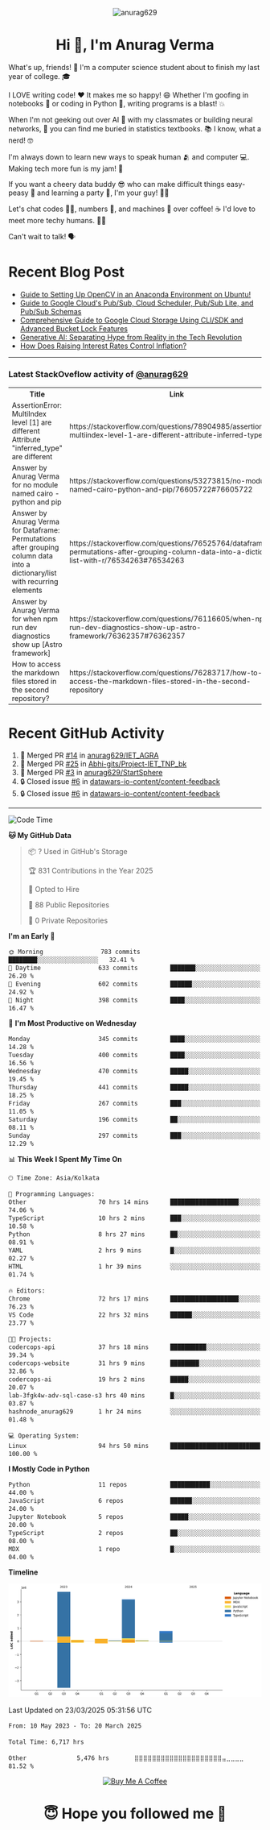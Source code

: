 

<p align="center"> <img src="https://komarev.com/ghpvc/?username=anurag629&label=Profile%20views&color=0e75b6&style=flat" alt="anurag629" /> </p>

<h1 align="center">Hi 👋, I'm Anurag Verma</h1>

What's up, friends! 👋 I'm a computer science student about to finish my last year of college. 🎓

I LOVE writing code! ❤️ It makes me so happy! 😄 Whether I'm goofing in notebooks 📓 or coding in Python 🐍, writing programs is a blast! 💥

When I'm not geeking out over AI 🤖 with my classmates or building neural networks, 🧠 you can find me buried in statistics textbooks. 📚 I know, what a nerd! 🤓

I'm always down to learn new ways to speak human 🫂 and computer 💻. Making tech more fun is my jam! 🍇

If you want a cheery data buddy 😎 who can make difficult things easy-peasy 🥝 and learning a party 🎉, I'm your guy! 🙋‍♂️

Let's chat codes 👨‍💻, numbers 🧮, and machines 🤖 over coffee! ☕ I'd love to meet more techy humans. 💁‍♂️

Can't wait to talk! 🗣️

# Recent Blog Post

<!-- BLOG-POST-LIST:START -->
- [Guide to Setting Up OpenCV in an Anaconda Environment on Ubuntu!](https://codercops.tech/blog/computer-vision-bootcamp/Guide-to-Setting-Up-OpenCV-in-an-Anaconda-Environment-on-Ubuntu!)
- [Guide to Google Cloud&#39;s Pub/Sub, Cloud Scheduler, Pub/Sub Lite, and Pub/Sub Schemas](https://codercops.tech/blog/google-cloud/Google-Clouds-Pub-Sub-Cloud-Scheduler-Pub-Sub-Lite-and-Pub-Sub-Schemas)
- [Comprehensive Guide to Google Cloud Storage Using CLI/SDK and Advanced Bucket Lock Features](https://codercops.tech/blog/google-cloud/Google-Cloud-Storage-Using-CLI-SDK-and-Advanced-Bucket-Lock-Features)
- [Generative AI: Separating Hype from Reality in the Tech Revolution](https://codercops.tech/blog/tech-latest-updates/generative-ai-seperating-hype-from-reality-in-the-tech-revolution)
- [How Does Raising Interest Rates Control Inflation?](https://codercops.tech/blog/startup-unicorn/how-does-raising-interest-rates-control-inflation)
<!-- BLOG-POST-LIST:END -->

---

### Latest StackOveflow activity of [@anurag629](https://github.com/anurag629)
<table>
  <tr><th>Title</th><th>Link</th></tr>
  <!-- STACKOVERFLOW:START --><tr><td>AssertionError: MultiIndex level [1] are different Attribute &quot;inferred_type&quot; are different</td><td>https://stackoverflow.com/questions/78904985/assertionerror-multiindex-level-1-are-different-attribute-inferred-type-are</td></tr><tr><td>Answer by Anurag Verma for no module named cairo - python and pip</td><td>https://stackoverflow.com/questions/53273815/no-module-named-cairo-python-and-pip/76605722#76605722</td></tr><tr><td>Answer by Anurag Verma for Dataframe: Permutations after grouping column data into a dictionary/list with recurring elements</td><td>https://stackoverflow.com/questions/76525764/dataframe-permutations-after-grouping-column-data-into-a-dictionary-list-with-r/76534263#76534263</td></tr><tr><td>Answer by Anurag Verma for when npm run dev diagnostics show up [Astro framework]</td><td>https://stackoverflow.com/questions/76116605/when-npm-run-dev-diagnostics-show-up-astro-framework/76362357#76362357</td></tr><tr><td>How to access the markdown files stored in the second repository?</td><td>https://stackoverflow.com/questions/76283717/how-to-access-the-markdown-files-stored-in-the-second-repository</td></tr><!-- STACKOVERFLOW:END -->
</table>

# Recent GitHub Activity
<!--START_SECTION:activity-->
1. 🎉 Merged PR [#14](https://github.com/anurag629/IET_AGRA/pull/14) in [anurag629/IET_AGRA](https://github.com/anurag629/IET_AGRA)
2. 🎉 Merged PR [#25](https://github.com/Abhi-gits/Project-IET_TNP_bk/pull/25) in [Abhi-gits/Project-IET_TNP_bk](https://github.com/Abhi-gits/Project-IET_TNP_bk)
3. 🎉 Merged PR [#3](https://github.com/anurag629/StartSphere/pull/3) in [anurag629/StartSphere](https://github.com/anurag629/StartSphere)
4. 🔒 Closed issue [#6](https://github.com/datawars-io-content/content-feedback/issues/6) in [datawars-io-content/content-feedback](https://github.com/datawars-io-content/content-feedback)
5. 🔒 Closed issue [#6](https://github.com/datawars-io-content/content-feedback/issues/6) in [datawars-io-content/content-feedback](https://github.com/datawars-io-content/content-feedback)
<!--END_SECTION:activity-->

---

<!--START_SECTION:waka-->
![Code Time](http://img.shields.io/badge/Code%20Time-6%2C729%20hrs%2034%20mins-blue)

**🐱 My GitHub Data** 

> 📦 ? Used in GitHub's Storage 
 > 
> 🏆 831 Contributions in the Year 2025
 > 
> 💼 Opted to Hire
 > 
> 📜 88 Public Repositories 
 > 
> 🔑 0 Private Repositories 
 > 
**I'm an Early 🐤** 

```text
🌞 Morning                783 commits         ████████░░░░░░░░░░░░░░░░░   32.41 % 
🌆 Daytime                633 commits         ███████░░░░░░░░░░░░░░░░░░   26.20 % 
🌃 Evening                602 commits         ██████░░░░░░░░░░░░░░░░░░░   24.92 % 
🌙 Night                  398 commits         ████░░░░░░░░░░░░░░░░░░░░░   16.47 % 
```
📅 **I'm Most Productive on Wednesday** 

```text
Monday                   345 commits         ████░░░░░░░░░░░░░░░░░░░░░   14.28 % 
Tuesday                  400 commits         ████░░░░░░░░░░░░░░░░░░░░░   16.56 % 
Wednesday                470 commits         █████░░░░░░░░░░░░░░░░░░░░   19.45 % 
Thursday                 441 commits         █████░░░░░░░░░░░░░░░░░░░░   18.25 % 
Friday                   267 commits         ███░░░░░░░░░░░░░░░░░░░░░░   11.05 % 
Saturday                 196 commits         ██░░░░░░░░░░░░░░░░░░░░░░░   08.11 % 
Sunday                   297 commits         ███░░░░░░░░░░░░░░░░░░░░░░   12.29 % 
```


📊 **This Week I Spent My Time On** 

```text
🕑︎ Time Zone: Asia/Kolkata

💬 Programming Languages: 
Other                    70 hrs 14 mins      ███████████████████░░░░░░   74.06 % 
TypeScript               10 hrs 2 mins       ███░░░░░░░░░░░░░░░░░░░░░░   10.58 % 
Python                   8 hrs 27 mins       ██░░░░░░░░░░░░░░░░░░░░░░░   08.91 % 
YAML                     2 hrs 9 mins        █░░░░░░░░░░░░░░░░░░░░░░░░   02.27 % 
HTML                     1 hr 39 mins        ░░░░░░░░░░░░░░░░░░░░░░░░░   01.74 % 

🔥 Editors: 
Chrome                   72 hrs 17 mins      ███████████████████░░░░░░   76.23 % 
VS Code                  22 hrs 32 mins      ██████░░░░░░░░░░░░░░░░░░░   23.77 % 

🐱‍💻 Projects: 
codercops-api            37 hrs 18 mins      ██████████░░░░░░░░░░░░░░░   39.34 % 
codercops-website        31 hrs 9 mins       ████████░░░░░░░░░░░░░░░░░   32.86 % 
codercops-ai             19 hrs 2 mins       █████░░░░░░░░░░░░░░░░░░░░   20.07 % 
lab-3fgk4w-adv-sql-case-s3 hrs 40 mins       █░░░░░░░░░░░░░░░░░░░░░░░░   03.87 % 
hashnode_anurag629       1 hr 24 mins        ░░░░░░░░░░░░░░░░░░░░░░░░░   01.48 % 

💻 Operating System: 
Linux                    94 hrs 50 mins      █████████████████████████   100.00 % 
```

**I Mostly Code in Python** 

```text
Python                   11 repos            ███████████░░░░░░░░░░░░░░   44.00 % 
JavaScript               6 repos             ██████░░░░░░░░░░░░░░░░░░░   24.00 % 
Jupyter Notebook         5 repos             █████░░░░░░░░░░░░░░░░░░░░   20.00 % 
TypeScript               2 repos             ██░░░░░░░░░░░░░░░░░░░░░░░   08.00 % 
MDX                      1 repo              █░░░░░░░░░░░░░░░░░░░░░░░░   04.00 % 
```



**Timeline**

![Lines of Code chart](https://raw.githubusercontent.com/anurag629/anurag629/main/assets/bar_graph.png)


 Last Updated on 23/03/2025 05:31:56 UTC
<!--END_SECTION:waka-->

<!--START_SECTION:waka-simple-->

```text
From: 10 May 2023 - To: 20 March 2025

Total Time: 6,717 hrs

Other              5,476 hrs       ⣿⣿⣿⣿⣿⣿⣿⣿⣿⣿⣿⣿⣿⣿⣿⣿⣿⣿⣿⣿⣤⣀⣀⣀⣀   81.52 %
```

<!--END_SECTION:waka-simple-->

<p align="center"> 
<a href="https://www.buymeacoffee.com/anurag629" target="_blank"><img src="https://cdn.buymeacoffee.com/buttons/default-orange.png" alt="Buy Me A Coffee" height="60" width="250"></a>
</p>


<h1 align="center"> 😇 Hope you followed me 🥰  </h1>
